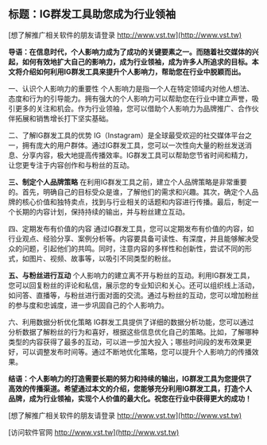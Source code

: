 ## **标题：IG群发工具助您成为行业领袖**

[想了解推广相关软件的朋友请登录 http://www.vst.tw](http://www.vst.tw)

**导语：在信息时代，个人影响力成为了成功的关键要素之一。而随着社交媒体的兴起，如何有效地扩大自己的影响力，成为行业领袖，成为许多人所追求的目标。本文将介绍如何利用IG群发工具来提升个人影响力，帮助您在行业中脱颖而出。**

一、认识个人影响力的重要性
个人影响力是指一个人在特定领域内对他人想法、态度和行为的引导能力。拥有强大的个人影响力可以帮助您在行业中建立声誉，吸引更多的关注和机会。作为行业领袖，您可以借助个人影响力为品牌推广、合作伙伴拓展和销售增长打下坚实基础。

二、了解IG群发工具的优势
IG（Instagram）是全球最受欢迎的社交媒体平台之一，拥有庞大的用户群体。通过IG群发工具，您可以一次性向大量的粉丝发送消息、分享内容，极大地提高传播效率。IG群发工具可以帮助您节省时间和精力，让您更专注于内容创作和与粉丝的互动。

**三、制定个人品牌策略**
在利用IG群发工具之前，建立个人品牌策略是非常重要的。首先，明确自己的目标受众是谁，了解他们的需求和兴趣。其次，确定个人品牌的核心价值和独特卖点，找到与行业相关的话题和内容进行传播。最后，制定一个长期的内容计划，保持持续的输出，并与粉丝建立互动。

四、定期发布有价值的内容
通过IG群发工具，您可以定期发布有价值的内容，如行业观点、经验分享、案例分析等。内容要具备可读性、有深度，并且能够解决受众的问题，引起他们的共鸣。同时，注意内容的多样性和创新性，尝试不同的形式，如图片、视频、故事等，以吸引不同类型的粉丝。

**五、与粉丝进行互动**
个人影响力的建立离不开与粉丝的互动。利用IG群发工具，您可以回复粉丝的评论和私信，展示您的专业知识和关心。还可以组织线上活动，如问答、直播等，与粉丝进行面对面的交流。通过与粉丝的互动，您可以增加粉丝的参与度和忠诚度，进一步巩固自己的个人影响力。

六、利用数据分析优化策略
IG群发工具提供了详细的数据分析功能，您可以通过分析数据了解粉丝的行为和喜好，根据这些信息优化自己的策略。比如，了解哪种类型的内容获得了最多的互动，可以进一步加大投入；哪些时间段的发布效果更好，可以调整发布时间等。通过不断地优化策略，您可以提升个人影响力的传播效果。

**结语：个人影响力的打造需要长期的努力和持续的输出，IG群发工具为您提供了高效的传播渠道。希望通过本文的介绍，您能够充分利用IG群发工具，打造个人品牌，成为行业领袖，实现个人价值的最大化。祝您在行业中获得更大的成功！**

[想了解推广相关软件的朋友请登录 http://www.vst.tw](http://www.vst.tw)


[访问软件官网 http://www.vst.tw](http://www.vst.tw)

